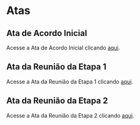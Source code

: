 # Atas

## Ata de Acordo Inicial

Acesse a Ata de Acordo Inicial clicando [aqui](https://github.com/ICEI-PUC-Minas-PMV-ADS/pmv-ads-2024-1-e5-proj-empext-t5-comex/blob/main/atas/ACORDO%20INICIAL%20-%20Assinado.pdf).

## Ata da Reunião da Etapa 1

Acesse a Ata da Reunião da Etapa 1 clicando [aqui](https://github.com/ICEI-PUC-Minas-PMV-ADS/pmv-ads-2024-1-e5-proj-empext-t5-comex/blob/main/atas/ADS%20-%20Ata%20de%20Reuni%C3%A3o_Etapa_1%20-%20Assinado.pdf).

## Ata da Reunião da Etapa 2

Acesse a Ata da Reunião da Etapa 2 clicando [aqui](https://github.com/ICEI-PUC-Minas-PMV-ADS/pmv-ads-2024-1-e5-proj-empext-t5-comex/blob/main/atas/Ata%20de%20Reuni%C3%A3o%20-%20Etapa%202%20-%20Assinado.pdf).
